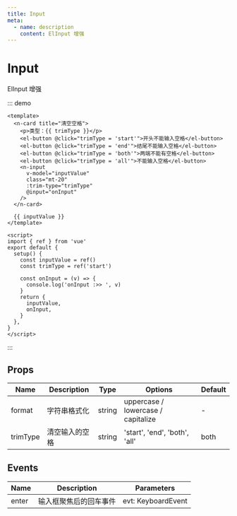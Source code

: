 ```yaml
---
title: Input
meta:
  - name: description
    content: ElInput 增强
---
```


# Input

ElInput 增强

::: demo

```vue
<template>
  <n-card title="清空空格">
    <p>类型：{{ trimType }}</p>
    <el-button @click="trimType = 'start'">开头不能输入空格</el-button>
    <el-button @click="trimType = 'end'">结尾不能输入空格</el-button>
    <el-button @click="trimType = 'both'">两端不能有空格</el-button>
    <el-button @click="trimType = 'all'">不能输入空格</el-button>
    <n-input
      v-model="inputValue"
      class="mt-20"
      :trim-type="trimType"
      @input="onInput"
    />
  </n-card>

  {{ inputValue }}
</template>

<script>
import { ref } from 'vue'
export default {
  setup() {
    const inputValue = ref()
    const trimType = ref('start')

    const onInput = (v) => {
      console.log('onInput :>> ', v)
    }
    return {
      inputValue,
      onInput,
    }
  },
}
</script>
```

:::

## Props

| Name     | Description    | Type   | Options                            | Default |
| -------- | -------------- | ------ | ---------------------------------- | ------- |
| format   | 字符串格式化   | string | uppercase / lowercase / capitalize | -       |
| trimType | 清空输入的空格 | string | 'start', 'end', 'both', 'all'      | both    |

## Events

| Name  | Description            | Parameters         |
| ----- | ---------------------- | ------------------ |
| enter | 输入框聚焦后的回车事件 | evt: KeyboardEvent |
